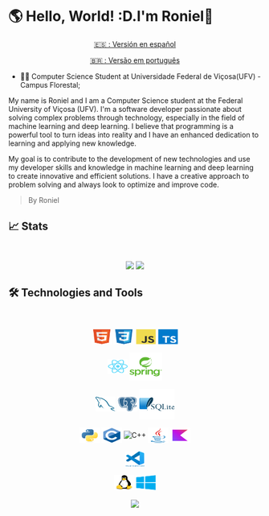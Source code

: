 # 🌎 **Hello, World!** **:D**.**I'm** **Roniel**👋

  <p align="center"><a href="">🇪🇸 : Versión en español<a/><p/>
  <p align="center"><a href="">🇧🇷 : Versão em português<a/><p/>


- 👨‍💻 Computer Science Student at Universidade Federal de Viçosa(UFV) - Campus Florestal;

My name is Roniel and I am a Computer Science student at the Federal University of Viçosa (UFV). I'm a software developer passionate about solving complex problems through technology, especially in the field of machine learning and deep learning. I believe that programming is a powerful tool to turn ideas into reality and I have an enhanced dedication to learning and applying new knowledge.

My goal is to contribute to the development of new technologies and use my developer skills and knowledge in machine learning and deep learning to create innovative and efficient solutions. I have a creative approach to problem solving and always look to optimize and improve code.

> By Roniel


## 📈 **Stats**

<div align="center">
  
  <br>
  
  <a href="https://github.com/RonielNunes"></a>
  
  <img height="180em" src="https://github-readme-stats.vercel.app/api?username=RonielNunes&show_icons=true&theme=tokyonight&include_all_commits=true&count_private=true"/>
  
  <img height="180em" src="https://github-readme-stats.vercel.app/api/top-langs/?username=RonielNunes&layout=compact&langs_count=7&theme=tokyonight"/>
  
</div>

<!--Icones : https://github.com/devicons/devicon/tree/master/icons-->

## 🛠 **Technologies and Tools**  
<div align="center" style="display: inline_block">
  <br>
  <br>
  
  <img align="center" alt="HTML" height="30" width="40" src="https://raw.githubusercontent.com/devicons/devicon/master/icons/html5/html5-original.svg">
  <img align="center" alt="CSS" height="30" width="40" src="https://raw.githubusercontent.com/devicons/devicon/master/icons/css3/css3-original.svg">
  <img align="center" alt="Js" height="30" width="40" src="https://raw.githubusercontent.com/devicons/devicon/master/icons/javascript/javascript-original.svg">
  <img align="center" alt="Ts" height="30" width="40" src="https://raw.githubusercontent.com/devicons/devicon/master/icons/typescript/typescript-original.svg">
  
  <br>
  <br>
  
  <img align="center" alt="React" height="30" width="40" src="https://raw.githubusercontent.com/devicons/devicon/master/icons/react/react-original.svg">
  <img align="center" alt="Spring boot" height="55" width="65" src="https://raw.githubusercontent.com/devicons/devicon/master/icons/spring/spring-original-wordmark.svg">
  
  <br>
  <br>

  <img align="center" alt="MySQL" height="30" width="40" src="https://raw.githubusercontent.com/devicons/devicon/master/icons/mysql/mysql-original.svg">
  <img align="center" alt="PostgreSQL" height="30" width="40" src="https://raw.githubusercontent.com/devicons/devicon/master/icons/postgresql/postgresql-plain.svg">
  <img align="center" alt="sqLite" height="60" width="70" src="https://raw.githubusercontent.com/devicons/devicon/master/icons/sqlite/sqlite-original-wordmark.svg">
  
  <br>
  <br>

  <img align="center" alt="Python" height="30" width="40" src="https://raw.githubusercontent.com/devicons/devicon/master/icons/python/python-original.svg">
  <img align="center" alt="C" height="30" width="40" src="https://raw.githubusercontent.com/devicons/devicon/master/icons/c/c-original.svg">  
  <img align="center" alt="C++" height="30" width="40" src="https://img.shields.io/badge/-c++-00599C?logo=c++&logoColor=white&style=for-the-badge">  
  <img align="center" alt="Java" height="30" width="40" src="https://raw.githubusercontent.com/devicons/devicon/master/icons/java/java-original.svg">
  <img align="center" alt="Kotlin" height="30" width="40" src="https://raw.githubusercontent.com/devicons/devicon/master/icons/kotlin/kotlin-original.svg">
 
  <br>
  <br>
  
  <img align="center" alt="vscode" height="30" width="40" src="https://raw.githubusercontent.com/devicons/devicon/master/icons/vscode/vscode-original-wordmark.svg">
  
  <br>
  <br>
  
  <img align="center" alt="linux" height="30" width="40" src="https://raw.githubusercontent.com/devicons/devicon/master/icons/linux/linux-original.svg">
  <img align="center" alt="Windows" height="30" width="40" src="https://raw.githubusercontent.com/devicons/devicon/master/icons/windows8/windows8-original.svg">

   <br>
   <br>
  
  <!--  ![](https://komarev.com/ghpvc/?username=your-github-username&style=flat-square) --> 
  <!--  https://github.com/antonkomarev/github-profile-views-counter -->
  <img align="center" src="https://komarev.com/ghpvc/?username=RonielNunes&style=for-the-badge&color=4b6da7">

  
</div>

<!--

Meu nome é Roniel e sou estudante de Ciência da Computação na Universidade Federal de Viçosa (UFV). Sou um desenvolvedor de software apaixonado por resolver problemas complexos através da tecnologia, especialmente no campo de aprendizado de máquina e aprendizado profundo. Acredito que a programação é uma ferramenta poderosa para transformar ideias em realidade e tenho uma dedicação aprimorada para aprender e aplicar novos conhecimentos.

Meu objetivo é contribuir com o desenvolvimento de novas tecnologias e usar minhas habilidades de desenvolvedor e conhecimentos em aprendizado de máquina e aprendizado profundo para criar soluções inovadoras e eficientes. Tenho uma abordagem criativa para resolução de problemas e sempre busco otimizar e melhorar o código.

> Por Roniel 

Mi nombre es Roniel y soy estudiante de Informática en la Universidad Federal de Viçosa (UFV). Soy un desarrollador de software apasionado por resolver problemas complejos a través de la tecnología, especialmente en el campo del aprendizaje automático y el aprendizaje profundo. Creo que la programación es una herramienta poderosa para convertir ideas en realidad y tengo una mayor dedicación para aprender y aplicar nuevos conocimientos.

Mi objetivo es contribuir al desarrollo de nuevas tecnologías y utilizar mis habilidades y conocimientos de desarrollador en aprendizaje automático y aprendizaje profundo para crear soluciones innovadoras y eficientes. Tengo un enfoque creativo para la resolución de problemas y siempre busco optimizar y mejorar el código.

> Por Roniel


-->


